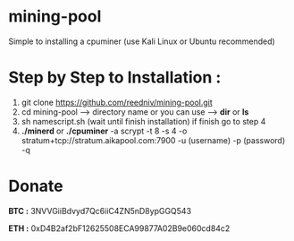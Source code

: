 # mining-pool

Simple to installing a cpuminer (use Kali Linux or Ubuntu recommended)

# Step by Step to Installation :

1. git clone https://github.com/reedniv/mining-pool.git
2. cd mining-pool --> directory name or you can use --> **dir** or **ls**
3. sh namescript.sh (wait until finish installation) if finish go to step 4
4. **./minerd** or **./cpuminer** -a scrypt -t 8 -s 4 -o stratum+tcp://stratum.aikapool.com:7900 -u (username) -p (password) -q

# Donate
**BTC :** 3NVVGiiBdvyd7Qc6iiC4ZN5nD8ypGGQ543

**ETH :** 0xD4B2af2bF12625508ECA99877A02B9e060cd84c2
